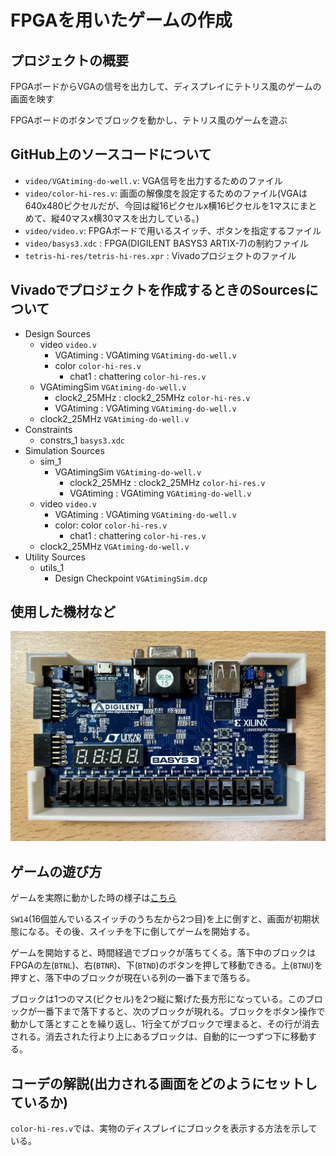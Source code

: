 # FPGAを用いたゲームの作成
## プロジェクトの概要
FPGAボードからVGAの信号を出力して、ディスプレイにテトリス風のゲームの画面を映す

FPGAボードのボタンでブロックを動かし、テトリス風のゲームを遊ぶ

## GitHub上のソースコードについて
- `video/VGAtiming-do-well.v`: VGA信号を出力するためのファイル
- `video/color-hi-res.v`: 画面の解像度を設定するためのファイル(VGAは640x480ピクセルだが、今回は縦16ピクセルx横16ピクセルを1マスにまとめて、縦40マスx横30マスを出力している。)
- `video/video.v`: FPGAボードで用いるスイッチ、ボタンを指定するファイル
- `video/basys3.xdc` : FPGA(DIGILENT BASYS3 ARTIX-7)の制約ファイル
- `tetris-hi-res/tetris-hi-res.xpr` : Vivadoプロジェクトのファイル

## Vivadoでプロジェクトを作成するときのSourcesについて
- Design Sources
	- video `video.v`
		- VGAtiming : VGAtiming `VGAtiming-do-well.v`
		- color `color-hi-res.v`
			- chat1 : chattering `color-hi-res.v`
	- VGAtimingSim `VGAtiming-do-well.v`
		- clock2_25MHz : clock2_25MHz `color-hi-res.v`
		- VGAtiming : VGAtiming `VGAtiming-do-well.v`
	- clock2_25MHz `VGAtiming-do-well.v`
- Constraints
	- constrs_1
		`basys3.xdc`
- Simulation Sources
	- sim_1
		- VGAtimingSim `VGAtiming-do-well.v` 
			- clock2_25MHz : clock2_25MHz `color-hi-res.v`
			- VGAtiming : VGAtiming `VGAtiming-do-well.v`
	- video `video.v`
    	- VGAtiming : VGAtiming `VGAtiming-do-well.v`
    	- color: color `color-hi-res.v`
        	- chat1 : chattering `color-hi-res.v`
  	- clock2_25MHz `VGAtiming-do-well.v`
- Utility Sources
    - utils_1
        - Design Checkpoint
			`VGAtimingSim.dcp`


## 使用した機材など

![DIGILENT BASYS3 ARTIX-7](https://raw.githubusercontent.com/ushita37/FPGA-Tetris-pub/main/fpga.jpg)


## ゲームの遊び方
ゲームを実際に動かした時の様子は[こちら](https://drive.google.com/file/d/1AaBwkMbuqvsR4GAyNL1H4vhcQYWOdarv/view?usp=sharing)

`SW14`(16個並んでいるスイッチのうち左から2つ目)を上に倒すと、画面が初期状態になる。その後、スイッチを下に倒してゲームを開始する。

ゲームを開始すると、時間経過でブロックが落ちてくる。落下中のブロックはFPGAの左(`BTNL`)、右(`BTNR`)、下(`BTND`)のボタンを押して移動できる。上(`BTNU`)を押すと、落下中のブロックが現在いる列の一番下まで落ちる。

ブロックは1つのマス(ピクセル)を2つ縦に繋げた長方形になっている。このブロックが一番下まで落下すると、次のブロックが現れる。ブロックをボタン操作で動かして落とすことを繰り返し、1行全てがブロックで埋まると、その行が消去される。消去された行より上にあるブロックは、自動的に一つずつ下に移動する。

## コーデの解説(出力される画面をどのようにセットしているか)
`color-hi-res.v`では、実物のディスプレイにブロックを表示する方法を示している。
